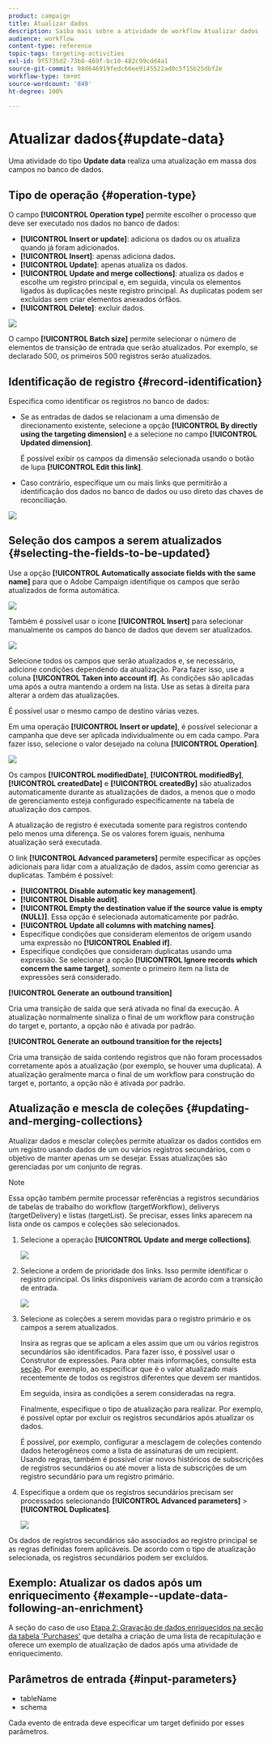 ```yaml
---
product: campaign
title: Atualizar dados
description: Saiba mais sobre a atividade de workflow Atualizar dados
audience: workflow
content-type: reference
topic-tags: targeting-activities
exl-id: 9f5735d2-73b8-469f-bc10-482c99cdd4a1
source-git-commit: 98d646919fedc66ee9145522ad0c5f15b25dbf2e
workflow-type: tm+mt
source-wordcount: '849'
ht-degree: 100%

---
```


# Atualizar dados{#update-data}

Uma atividade do tipo **Update data** realiza uma atualização em massa dos campos no banco de dados.

## Tipo de operação {#operation-type}

O campo **[!UICONTROL Operation type]** permite escolher o processo que deve ser executado nos dados no banco de dados:

* **[!UICONTROL Insert or update]**: adiciona os dados ou os atualiza quando já foram adicionados.
* **[!UICONTROL Insert]**: apenas adiciona dados.
* **[!UICONTROL Update]**: apenas atualiza os dados.
* **[!UICONTROL Update and merge collections]**: atualiza os dados e escolhe um registro principal e, em seguida, vincula os elementos ligados às duplicações neste registro principal. As duplicatas podem ser excluídas sem criar elementos anexados órfãos.
* **[!UICONTROL Delete]**: excluir dados.

![](assets/s_advuser_update_data_1.png)

O campo **[!UICONTROL Batch size]** permite selecionar o número de elementos de transição de entrada que serão atualizados. Por exemplo, se declarado 500, os primeiros 500 registros serão atualizados.

## Identificação de registro {#record-identification}

Especifica como identificar os registros no banco de dados:

* Se as entradas de dados se relacionam a uma dimensão de direcionamento existente, selecione a opção **[!UICONTROL By directly using the targeting dimension]** e a selecione no campo **[!UICONTROL Updated dimension]**.

   É possível exibir os campos da dimensão selecionada usando o botão de lupa **[!UICONTROL Edit this link]**.

* Caso contrário, especifique um ou mais links que permitirão a identificação dos dados no banco de dados ou uso direto das chaves de reconciliação.

![](assets/s_advuser_update_data_2.png)

## Seleção dos campos a serem atualizados {#selecting-the-fields-to-be-updated}

Use a opção **[!UICONTROL Automatically associate fields with the same name]** para que o Adobe Campaign identifique os campos que serão atualizados de forma automática.

![](assets/s_advuser_update_data_3b.png)

Também é possível usar o ícone **[!UICONTROL Insert]** para selecionar manualmente os campos do banco de dados que devem ser atualizados.

![](assets/s_advuser_update_data_3.png)

Selecione todos os campos que serão atualizados e, se necessário, adicione condições dependendo da atualização. Para fazer isso, use a coluna **[!UICONTROL Taken into account if]**. As condições são aplicadas uma após a outra mantendo a ordem na lista. Use as setas à direita para alterar a ordem das atualizações.

É possível usar o mesmo campo de destino várias vezes.

Em uma operação **[!UICONTROL Insert or update]**, é possível selecionar a campanha que deve ser aplicada individualmente ou em cada campo. Para fazer isso, selecione o valor desejado na coluna **[!UICONTROL Operation]**.

![](assets/s_advuser_update_data_5.png)

Os campos **[!UICONTROL modifiedDate]**, **[!UICONTROL modifiedBy]**, **[!UICONTROL createdDate]** e **[!UICONTROL createdBy]** são atualizados automaticamente durante as atualizações de dados, a menos que o modo de gerenciamento esteja configurado especificamente na tabela de atualização dos campos.

A atualização de registro é executada somente para registros contendo pelo menos uma diferença. Se os valores forem iguais, nenhuma atualização será executada.

O link **[!UICONTROL Advanced parameters]** permite especificar as opções adicionais para lidar com a atualização de dados, assim como gerenciar as duplicatas. Também é possível:

* **[!UICONTROL Disable automatic key management]**.
* **[!UICONTROL Disable audit]**.
* **[!UICONTROL Empty the destination value if the source value is empty (NULL)]**. Essa opção é selecionada automaticamente por padrão.
* **[!UICONTROL Update all columns with matching names]**.
* Especifique condições que consideram elementos de origem usando uma expressão no **[!UICONTROL Enabled if]**.
* Especifique condições que consideram duplicatas usando uma expressão. Se selecionar a opção **[!UICONTROL Ignore records which concern the same target]**, somente o primeiro item na lista de expressões será considerado.

**[!UICONTROL Generate an outbound transition]**

Cria uma transição de saída que será ativada no final da execução. A atualização normalmente sinaliza o final de um workflow para construção do target e, portanto, a opção não é ativada por padrão.

**[!UICONTROL Generate an outbound transition for the rejects]**

Cria uma transição de saída contendo registros que não foram processados corretamente após a atualização (por exemplo, se houver uma duplicata). A atualização geralmente marca o final de um workflow para construção do target e, portanto, a opção não é ativada por padrão.

## Atualização e mescla de coleções {#updating-and-merging-collections}

Atualizar dados e mesclar coleções permite atualizar os dados contidos em um registro usando dados de um ou vários registros secundários, com o objetivo de manter apenas um se desejar. Essas atualizações são gerenciadas por um conjunto de regras.

>[!NOTE]
>
>Essa opção também permite processar referências a registros secundários de tabelas de trabalho do workflow (targetWorkflow), deliverys (targetDelivery) e listas (targetList). Se precisar, esses links aparecem na lista onde os campos e coleções são selecionados.

1. Selecione a operação **[!UICONTROL Update and merge collections]**.

   ![](assets/update_and_merge_collections1.png)

1. Selecione a ordem de prioridade dos links. Isso permite identificar o registro principal. Os links disponíveis variam de acordo com a transição de entrada.

   ![](assets/update_and_merge_collections2.png)

1. Selecione as coleções a serem movidas para o registro primário e os campos a serem atualizados.

   Insira as regras que se aplicam a eles assim que um ou vários registros secundários são identificados. Para fazer isso, é possível usar o Construtor de expressões. Para obter mais informações, consulte esta [seção](../../platform/using/defining-filter-conditions.md#building-expressions). Por exemplo, ao especificar que é o valor atualizado mais recentemente de todos os registros diferentes que devem ser mantidos.

   Em seguida, insira as condições a serem consideradas na regra.

   Finalmente, especifique o tipo de atualização para realizar. Por exemplo, é possível optar por excluir os registros secundários após atualizar os dados.

   É possível, por exemplo, configurar a mesclagem de coleções contendo dados heterogêneos como a lista de assinaturas de um recipient. Usando regras, também é possível criar novos históricos de subscrições de registros secundários ou até mover a lista de subscrições de um registro secundário para um registro primário.

1. Especifique a ordem que os registros secundários precisam ser processados selecionando **[!UICONTROL Advanced parameters]** > **[!UICONTROL Duplicates]**.

   ![](assets/update_and_merge_collections3.png)

Os dados de registros secundários são associados ao registro principal se as regras definidas forem aplicáveis. De acordo com o tipo de atualização selecionada, os registros secundários podem ser excluídos.

## Exemplo: Atualizar os dados após um enriquecimento {#example--update-data-following-an-enrichment}

A seção do caso de uso [Etapa 2: Gravação de dados enriquecidos na seção da tabela &#39;Purchases&#39;](../../workflow/using/creating-a-summary-list.md#step-2--writing-enriched-data-to-the--purchases--table) que detalha a criação de uma lista de recapitulação e oferece um exemplo de atualização de dados após uma atividade de enriquecimento.

## Parâmetros de entrada {#input-parameters}

* tableName
* schema

Cada evento de entrada deve especificar um target definido por esses parâmetros.
